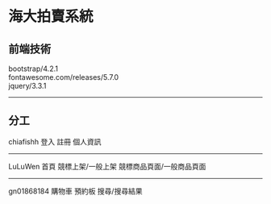 # 海大拍賣系統
## 前端技術
bootstrap/4.2.1<br>
fontawesome.com/releases/5.7.0<br>
jquery/3.3.1<br>
***
## 分工
chiafishh
登入
註冊
個人資訊
***
LuLuWen
首頁
競標上架/一般上架
競標商品頁面/一般商品頁面
***
gn01868184
購物車
預約板
搜尋/搜尋結果
